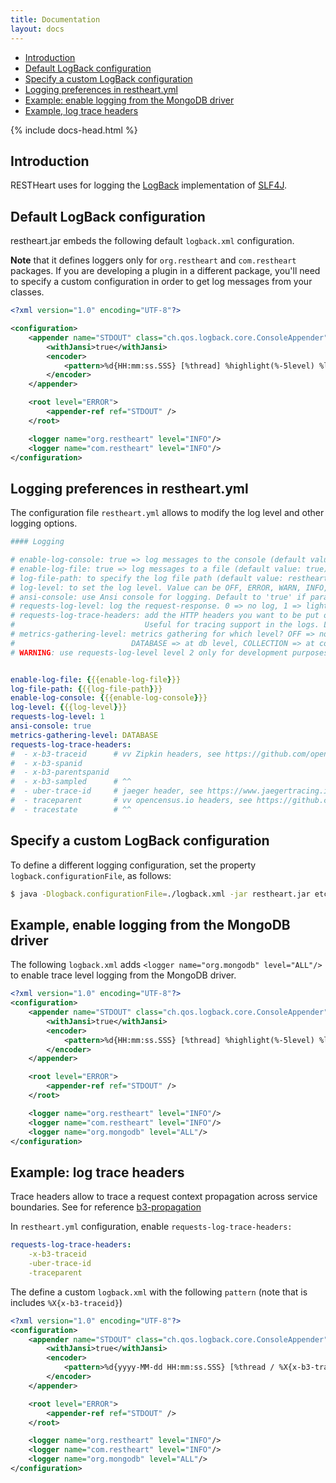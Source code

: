```yaml
---
title: Documentation
layout: docs
---
```


<div markdown="1" class="d-none d-xl-block col-xl-2 order-last bd-toc">

-   [Introduction](#introduction)
-   [Default LogBack configuration](#default-logback-configuration)
-   [Specify a custom LogBack configuration](#specify-a-custom-logback-configuration)
-   [Logging preferences in restheart.yml](#logging-preferences-in-restheartyml)
-   [Example: enable logging from the MongoDB driver](#Example-enable-logging-from-the-mongodb-driver)
-   [Example, log trace headers](#Example-log-trace-headers)

</div>

<div markdown="1" class="col-12 col-md-9 col-xl-8 py-md-3 bd-content">

{% include docs-head.html %}

## Introduction

RESTHeart uses for logging the [LogBack](http://logback.qos.ch) implementation of [SLF4J](http://www.slf4j.org).

## Default LogBack configuration

restheart.jar embeds the following default `logback.xml` configuration.

**Note** that it defines loggers only for `org.restheart` and `com.restheart` packages. If you are developing a plugin in a different package, you'll need to specify a custom configuration in order to get log messages from your classes.

```xml
<?xml version="1.0" encoding="UTF-8"?>

<configuration>
    <appender name="STDOUT" class="ch.qos.logback.core.ConsoleAppender">
        <withJansi>true</withJansi>
        <encoder>
            <pattern>%d{HH:mm:ss.SSS} [%thread] %highlight(%-5level) %logger{36} - %msg%n %throwable{short}</pattern>
        </encoder>
    </appender>

    <root level="ERROR">
        <appender-ref ref="STDOUT" />
    </root>

    <logger name="org.restheart" level="INFO"/>
    <logger name="com.restheart" level="INFO"/>
</configuration>

```

## Logging preferences in restheart.yml

The configuration file `restheart.yml` allows to modify the log level and other logging options.

```yml
#### Logging

# enable-log-console: true => log messages to the console (default value: true)
# enable-log-file: true => log messages to a file (default value: true)
# log-file-path: to specify the log file path (default value: restheart.log in system temporary directory)
# log-level: to set the log level. Value can be OFF, ERROR, WARN, INFO, DEBUG, TRACE and ALL. (default value is INFO)
# ansi-console: use Ansi console for logging. Default to 'true' if parameter missing, for backward compatibility
# requests-log-level: log the request-response. 0 => no log, 1 => light log, 2 => detailed dump
# requests-log-trace-headers: add the HTTP headers you want to be put on the MDC for logback. Use with %X{header-name} in logback.xml.
#                             Useful for tracing support in the logs. Leave empty to deactivate this feature.
# metrics-gathering-level: metrics gathering for which level? OFF => no gathering, ROOT => gathering at root level,
#                          DATABASE => at db level, COLLECTION => at collection level
# WARNING: use requests-log-level level 2 only for development purposes, it logs user credentials (Authorization and Auth-Token headers)


enable-log-file: {{{enable-log-file}}}
log-file-path: {{{log-file-path}}}
enable-log-console: {{{enable-log-console}}}
log-level: {{{log-level}}}
requests-log-level: 1
ansi-console: true
metrics-gathering-level: DATABASE
requests-log-trace-headers:
#  - x-b3-traceid      # vv Zipkin headers, see https://github.com/openzipkin/b3-propagation
#  - x-b3-spanid
#  - x-b3-parentspanid
#  - x-b3-sampled      # ^^
#  - uber-trace-id     # jaeger header, see https://www.jaegertracing.io/docs/client-libraries/#trace-span-identity
#  - traceparent       # vv opencensus.io headers, see https://github.com/w3c/distributed-tracing/blob/master/trace_context/HTTP_HEADER_FORMAT.md
#  - tracestate        # ^^
```

## Specify a custom LogBack configuration

To define a different logging configuration, set the property `logback.configurationFile`, as follows:

```bash
$ java -Dlogback.configurationFile=./logback.xml -jar restheart.jar etc/restheart.yml -e etc/default.properties
```

## Example, enable logging from the MongoDB driver

The following `logback.xml` adds `<logger name="org.mongodb" level="ALL"/>` to enable trace level logging from the MongoDB driver.

```xml
<?xml version="1.0" encoding="UTF-8"?>
<configuration>
    <appender name="STDOUT" class="ch.qos.logback.core.ConsoleAppender">
        <withJansi>true</withJansi>
        <encoder>
            <pattern>%d{HH:mm:ss.SSS} [%thread] %highlight(%-5level) %logger{36} - %msg%n %throwable{short}</pattern>
        </encoder>
    </appender>

    <root level="ERROR">
        <appender-ref ref="STDOUT" />
    </root>

    <logger name="org.restheart" level="INFO"/>
    <logger name="com.restheart" level="INFO"/>
    <logger name="org.mongodb" level="ALL"/>
</configuration>
```

## Example: log trace headers

Trace headers allow to trace a request context propagation across service boundaries. See for reference [b3-propagation](https://github.com/openzipkin/b3-propagation)

In `restheart.yml` configuration, enable `requests-log-trace-headers:`

```yml
requests-log-trace-headers:
    -x-b3-traceid
    -uber-trace-id
    -traceparent
```

The define a custom `logback.xml` with the following `pattern` (note that is includes `%X{x-b3-traceid}`)

```xml
<?xml version="1.0" encoding="UTF-8"?>
<configuration>
    <appender name="STDOUT" class="ch.qos.logback.core.ConsoleAppender">
        <withJansi>true</withJansi>
        <encoder>
            <pattern>%d{yyyy-MM-dd HH:mm:ss.SSS} [%thread / %X{x-b3-traceid}] %-5level %logger{36} - %msg%n</pattern>
        </encoder>
    </appender>

    <root level="ERROR">
        <appender-ref ref="STDOUT" />
    </root>

    <logger name="org.restheart" level="INFO"/>
    <logger name="com.restheart" level="INFO"/>
    <logger name="org.mongodb" level="ALL"/>
</configuration>
```

</div>
